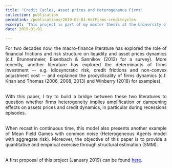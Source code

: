 ```yaml
---
title: "Credit Cycles, Asset prices and Heterogeneous Firms"
collection: publication
permalink: /publications/2019-02-01-HetFirms-creditcycles
excerpt: 'This project is part of my master thesis at the University of Chicago. It explores what are the effects of firms heterogeneity on assets prices and credit cycles during boom and bust.'
date: 2019-01-01

---
```


<div style="text-align: justify"> 
For two decades now, the macro-finance literature has explored the role of financial frictions and risk structure on liquidity and asset prices dynamics (c.f. Brunnermeier, Eisenbach & Sannikov (2012) for a survey). More recently, another literature has explored the determinants of firms investment -- e.g. idiosyncratic risk, credit frictions and non-convex adjustment cost -- and explained the procyclicality of firms dynamics (c.f. Khan and Thomas (2006, 2008, 2013) and Winberry (2018) for examples). <br/>  <br/> 

With this paper, I try to build a bridge between these two literatures to question whether firms heterogeneity implies amplification or dampening effects on assets prices and credit dynamics, in particular during recessions episodes. <br/>  <br/>

When recast in continuous time, this model also presents another example of Mean Field Games with common noise (Heterogeneous Agents model with aggregate risk). Moreover, the objective of this paper is to provide a quantitative and empirical exercise through structural estimation (SMM). <br/>  <br/>


A first proposal of this project (January 2019) can be found <a href='https://thomasbourany.github.io/files/ResearchProposal_ThomasBourany_MAPSS.pdf' style="color:blue">here</a>. </div>
